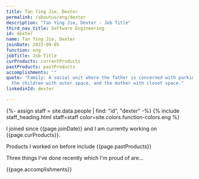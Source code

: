 ```yaml
---
title: Tan Ying Jie, Dexter
permalink: /aboutus/eng/dexter
description: "Tan Ying Jie, Dexter - Job Title"
third_nav_title: Software Engineering
id: dexter
name: Tan Ying Jie, Dexter
joinDate: 2022-09-05
function: eng
jobTitle: Job Title
curProducts: currentProducts
pastProducts: pastProducts
accomplishments: ""
quote: "Family: A social unit where the father is concerned with parking space,
  the children with outer space, and the mother with closet space."
linkedinId: dexter

---
```


{%- assign staff = site.data.people | find: "id", "dexter" -%}
{% include staff_heading.html staff=staff color=site.colors.function-colors.eng %}

<p>I joined since {{page.joinDate}} and I am currently working on {{page.curProducts}}.</p>

<p>Products I worked on before include {{page.pastProducts}}</p>

<p>Three things I've done recently which I'm proud of are...</p>
{{page.accomplishments}}
